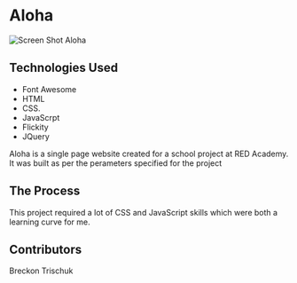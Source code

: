 # Aloha

<!-- <img src="images/screen-shot-aloha.png"
            alt="screen shot aloha"> -->

![Screen Shot Aloha](images/screen-shot-aloha.png "Aloha")


## Technologies Used 
- Font Awesome
- HTML 
- CSS. 
- JavaScrpt  
- Flickity 
- JQuery

Aloha is a single page website created for a school project at RED Academy.  It was built as per the perameters specified for the project

## The Process
This project required a lot of CSS and JavaScript skills which were both a learning curve for me. 

##  Contributors
Breckon Trischuk 
